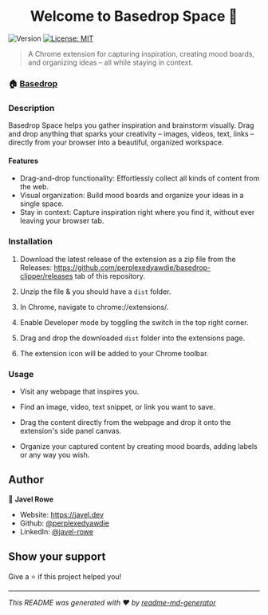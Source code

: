 <h1 align="center">Welcome to Basedrop Space 👋</h1>
<p>
  <img alt="Version" src="https://img.shields.io/badge/version-0.0.0-blue.svg?cacheSeconds=2592000" />
  <a href="#" target="_blank">
    <img alt="License: MIT" src="https://img.shields.io/badge/License-MIT-yellow.svg" />
  </a>
</p>

> A Chrome extension for capturing inspiration, creating mood boards, and organizing ideas – all while staying in context.

### 🏠 [Basedrop](https://basedrop.space)

### Description

Basedrop Space helps you gather inspiration and brainstorm visually. Drag and drop anything that sparks your creativity – images, videos, text, links –  directly from your browser into a beautiful, organized workspace.

#### Features

- Drag-and-drop functionality: Effortlessly collect all kinds of content from the web.
- Visual organization: Build mood boards and organize your ideas in a single space.
- Stay in context: Capture inspiration right where you find it, without ever leaving your browser tab.



### Installation

1. Download the latest release of the extension as a zip file from the Releases: https://github.com/perplexedyawdie/basedrop-clipper/releases tab of this repository.

2. Unzip the file & you should have a `dist` folder. 

3. In Chrome, navigate to chrome://extensions/.

4. Enable Developer mode by toggling the switch in the top right corner.

5. Drag and drop the downloaded `dist` folder into the extensions page.

6. The extension icon will be added to your Chrome toolbar.

### Usage

- Visit any webpage that inspires you.

- Find an image, video, text snippet, or link you want to save.

- Drag the content directly from the webpage and drop it onto the extension's side panel canvas.

- Organize your captured content by creating mood boards, adding labels or any way you wish.


## Author

👤 **Javel Rowe**

* Website: https://javel.dev
* Github: [@perplexedyawdie](https://github.com/perplexedyawdie)
* LinkedIn: [@javel-rowe](https://linkedin.com/in/javel-rowe)

## Show your support

Give a ⭐️ if this project helped you!

***
_This README was generated with ❤️ by [readme-md-generator](https://github.com/kefranabg/readme-md-generator)_